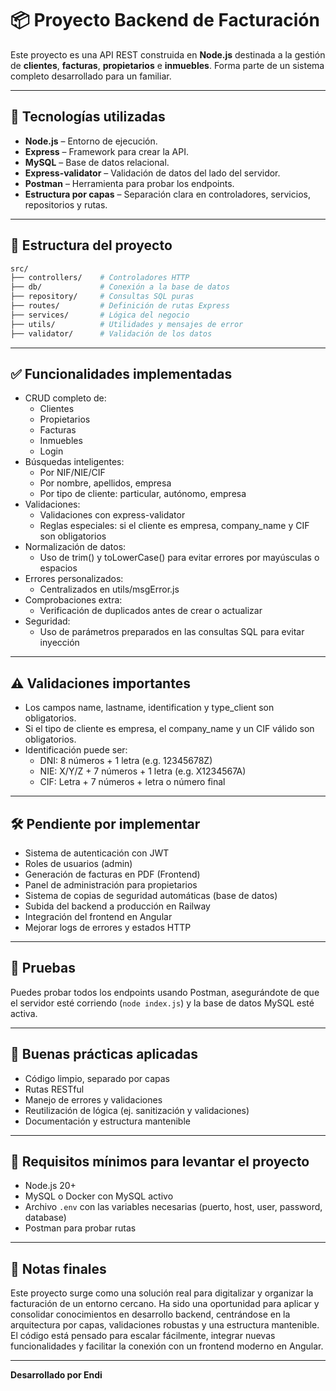 # 📦 Proyecto Backend de Facturación

Este proyecto es una API REST construida en **Node.js** destinada a la gestión de **clientes**, **facturas**, **propietarios** e **inmuebles**. Forma parte de un sistema completo desarrollado para un familiar.

---

## 🚀 Tecnologías utilizadas

- **Node.js** – Entorno de ejecución.
- **Express** – Framework para crear la API.
- **MySQL** – Base de datos relacional.
- **Express-validator** – Validación de datos del lado del servidor.
- **Postman** – Herramienta para probar los endpoints.
- **Estructura por capas** – Separación clara en controladores, servicios, repositorios y rutas.

---

## 🧱 Estructura del proyecto

```bash
src/
├── controllers/    # Controladores HTTP
├── db/             # Conexión a la base de datos
├── repository/     # Consultas SQL puras
├── routes/         # Definición de rutas Express
├── services/       # Lógica del negocio
├── utils/          # Utilidades y mensajes de error
├── validator/      # Validación de los datos
```

---

## ✅ Funcionalidades implementadas

- CRUD completo de:
    - Clientes
    - Propietarios
    - Facturas
    - Inmuebles
    - Login
- Búsquedas inteligentes:
    - Por NIF/NIE/CIF
    - Por nombre, apellidos, empresa
    - Por tipo de cliente: particular, autónomo, empresa
- Validaciones:
    - Validaciones con express-validator
    - Reglas especiales: si el cliente es empresa, company_name y CIF son obligatorios
- Normalización de datos:
    - Uso de trim() y toLowerCase() para evitar errores por mayúsculas o espacios
- Errores personalizados:
    - Centralizados en utils/msgError.js
- Comprobaciones extra:
    - Verificación de duplicados antes de crear o actualizar
- Seguridad:
    - Uso de parámetros preparados en las consultas SQL para evitar inyección

---

## ⚠️ Validaciones importantes

- Los campos name, lastname, identification y type_client son obligatorios.
- Si el tipo de cliente es empresa, el company_name y un CIF válido son obligatorios.
- Identificación puede ser:
    - DNI: 8 números + 1 letra (e.g. 12345678Z)
    - NIE: X/Y/Z + 7 números + 1 letra (e.g. X1234567A)
    - CIF: Letra + 7 números + letra o número final

---

## 🛠️ Pendiente por implementar

- Sistema de autenticación con JWT
- Roles de usuarios (admin)
- Generación de facturas en PDF (Frontend)
- Panel de administración para propietarios
- Sistema de copias de seguridad automáticas (base de datos)
- Subida del backend a producción en Railway
- Integración del frontend en Angular
- Mejorar logs de errores y estados HTTP


---

## 🧪 Pruebas

Puedes probar todos los endpoints usando Postman, asegurándote de que el servidor esté corriendo (`node index.js`) y la base de datos MySQL esté activa.

---

## 🧠 Buenas prácticas aplicadas

- Código limpio, separado por capas
- Rutas RESTful
- Manejo de errores y validaciones
- Reutilización de lógica (ej. sanitización y validaciones)
- Documentación y estructura mantenible

---

## 🧩 Requisitos mínimos para levantar el proyecto

- Node.js 20+
- MySQL o Docker con MySQL activo
- Archivo `.env` con las variables necesarias (puerto, host, user, password, database)
- Postman para probar rutas

---

## 🫶 Notas finales

Este proyecto surge como una solución real para digitalizar y organizar la facturación de un entorno cercano. Ha sido una oportunidad para aplicar y consolidar conocimientos en desarrollo backend, centrándose en la arquitectura por capas, validaciones robustas y una estructura mantenible.
El código está pensado para escalar fácilmente, integrar nuevas funcionalidades y facilitar la conexión con un frontend moderno en Angular.

---

**Desarrollado  por Endi**
